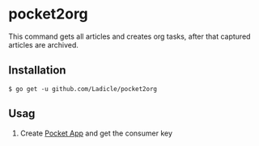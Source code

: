 # pocket2org

This command gets all articles and creates org tasks, after that captured articles are archived.

## Installation

```
$ go get -u github.com/Ladicle/pocket2org
```

## Usag

1. Create [Pocket App](https://getpocket.com/developer/apps/) and get the consumer key
